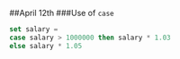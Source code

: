 ##April 12th
###Use of `case`
```sql
set salary = 
case salary > 1000000 then salary * 1.03
else salary * 1.05
```
